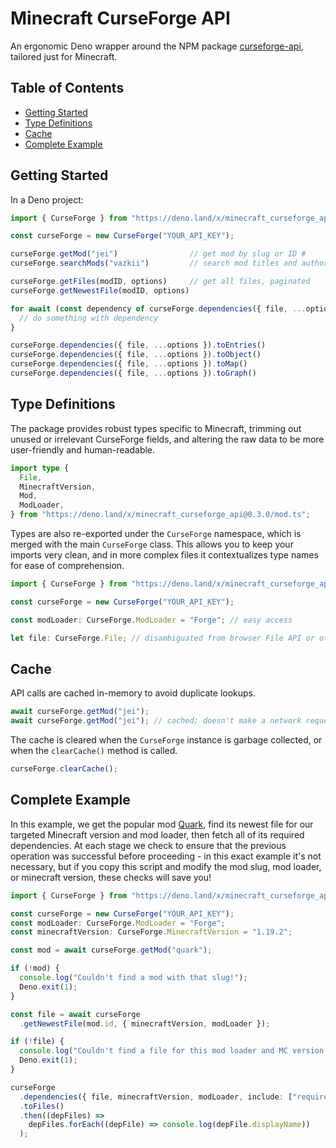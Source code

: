# Minecraft CurseForge API

An ergonomic Deno wrapper around the NPM package [curseforge-api](https://github.com/Smiley43210/curseforge-api/), tailored just for Minecraft.

## Table of Contents

- [Getting Started](#getting-started)
- [Type Definitions](#type-definitions)
- [Cache](#cache)
- [Complete Example](#complete-example)

## Getting Started

In a Deno project:

<!-- deno-fmt-ignore -->
```ts
import { CurseForge } from "https://deno.land/x/minecraft_curseforge_api@0.3.0/mod.ts";

const curseForge = new CurseForge("YOUR_API_KEY");

curseForge.getMod("jei")                // get mod by slug or ID #
curseForge.searchMods("vazkii")         // search mod titles and authors

curseForge.getFiles(modID, options)     // get all files, paginated
curseForge.getNewestFile(modID, options)

for await (const dependency of curseForge.dependencies({ file, ...options })) {
  // do something with dependency
}

curseForge.dependencies({ file, ...options }).toEntries()
curseForge.dependencies({ file, ...options }).toObject()
curseForge.dependencies({ file, ...options }).toMap()
curseForge.dependencies({ file, ...options }).toGraph()
```

## Type Definitions

The package provides robust types specific to Minecraft, trimming out unused or irrelevant CurseForge fields, and altering the raw data to be more user-friendly and human-readable.

```ts
import type {
  File,
  MinecraftVersion,
  Mod,
  ModLoader,
} from "https://deno.land/x/minecraft_curseforge_api@0.3.0/mod.ts";
```

Types are also re-exported under the `CurseForge` namespace, which is merged with the main `CurseForge` class. This allows you to keep your imports very clean, and in more complex files it contextualizes type names for ease of comprehension.

```ts
import { CurseForge } from "https://deno.land/x/minecraft_curseforge_api@0.3.0/mod.ts";

const curseForge = new CurseForge("YOUR_API_KEY");

const modLoader: CurseForge.ModLoader = "Forge"; // easy access

let file: CurseForge.File; // disambiguated from browser File API or other File types
```

## Cache

API calls are cached in-memory to avoid duplicate lookups.

```ts
await curseForge.getMod("jei");
await curseForge.getMod("jei"); // cached; doesn't make a network request
```

The cache is cleared when the `CurseForge` instance is garbage collected, or when the `clearCache()` method is called.

```ts
curseForge.clearCache();
```

## Complete Example

In this example, we get the popular mod [Quark](https://www.curseforge.com/minecraft/mc-mods/quark), find its newest file for our targeted Minecraft version and mod loader, then fetch all of its required dependencies. At each stage we check to ensure that the previous operation was successful before proceeding - in this exact example it's not necessary, but if you copy this script and modify the mod slug, mod loader, or minecraft version, these checks will save you!

```ts
import { CurseForge } from "https://deno.land/x/minecraft_curseforge_api@0.4.0/mod.ts";

const curseForge = new CurseForge("YOUR_API_KEY");
const modLoader: CurseForge.ModLoader = "Forge";
const minecraftVersion: CurseForge.MinecraftVersion = "1.19.2";

const mod = await curseForge.getMod("quark");

if (!mod) {
  console.log("Couldn't find a mod with that slug!");
  Deno.exit(1);
}

const file = await curseForge
  .getNewestFile(mod.id, { minecraftVersion, modLoader });

if (!file) {
  console.log("Couldn't find a file for this mod loader and MC version!");
  Deno.exit(1);
}

curseForge
  .dependencies({ file, minecraftVersion, modLoader, include: ["required"] })
  .toFiles()
  .then((depFiles) =>
    depFiles.forEach((depFile) => console.log(depFile.displayName))
  );
```
